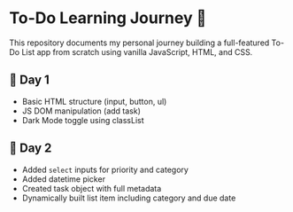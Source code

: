 # To-Do Learning Journey 📝

This repository documents my personal journey building a full-featured To-Do List app from scratch using vanilla JavaScript, HTML, and CSS.

## 🌱 Day 1
- Basic HTML structure (input, button, ul)
- JS DOM manipulation (add task)
- Dark Mode toggle using classList

## 🚀 Day 2
- Added `select` inputs for priority and category
- Added datetime picker
- Created task object with full metadata
- Dynamically built list item including category and due date
